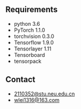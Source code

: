 ## Requirements 

- python 3.6
- PyTorch 1.1.0
- torchvision 0.3.0
- Tensorflow 1.9.0 
- Tensorlayer 1.11
- Tensorboard 
- tensorpack





## Contact
- 2110352@stu.neu.edu.cn
- wlei1316@163.com
